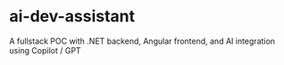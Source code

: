 # ai-dev-assistant
A fullstack POC with .NET backend, Angular frontend, and AI integration using Copilot / GPT
